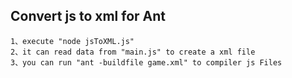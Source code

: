 ## Convert js to xml for Ant
	1、execute "node jsToXML.js"
	2、it can read data from "main.js" to create a xml file 
	3、you can run "ant -buildfile game.xml" to compiler js Files
